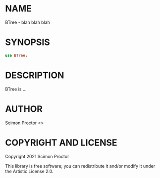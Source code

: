 NAME
====

BTree - blah blah blah

SYNOPSIS
========

```raku
use BTree;
```

DESCRIPTION
===========

BTree is ...

AUTHOR
======

Scimon Proctor <>

COPYRIGHT AND LICENSE
=====================

Copyright 2021 Scimon Proctor

This library is free software; you can redistribute it and/or modify it under the Artistic License 2.0.

